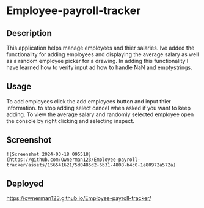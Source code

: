 # Employee-payroll-tracker


## Description
<!-- 
Provide a short description explaining the what, why, and how of your project. Use the following questions as a guide:

- What was your motivation?
- Why did you build this project? (Note: the answer is not "Because it was a homework assignment.")
- What problem does it solve?
- What did you learn? -->

This application helps manage employees and thier salaries. Ive added the functionality for adding employees and displaying the average salary as well as a random employee picker for a drawing. In adding this functionality I have learned how to verify input ad how to handle NaN and emptystrings.




## Usage


To add employees click the add employees button and input thier information. to stop adding select cancel when asked if you want to keep adding.
To view the average salary and randomly selected employee open the console by right clicking and selecting inspect.


## Screenshot
    
    ![Screenshot 2024-03-18 095518](https://github.com/Ownerman123/Employee-payroll-tracker/assets/156541621/5d0485d2-6b31-4808-b4c0-1e80972a572a)

    

## Deployed

https://ownerman123.github.io/Employee-payroll-tracker/


